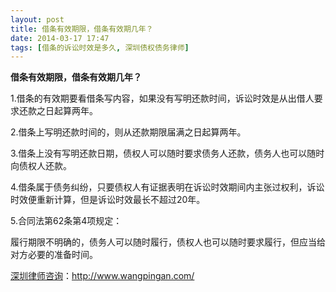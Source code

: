 ```yaml
---
layout: post
title: 借条有效期限，借条有效期几年？
date: 2014-03-17 17:47
tags: [借条的诉讼时效是多久, 深圳债权债务律师]
---
```

<strong>借条有效期限，借条有效期几年？</strong>

1.借条的有效期要看借条写内容，如果没有写明还款时间，诉讼时效是从出借人要求还款之日起算两年。

2.借条上写明还款时间的，则从还款期限届满之日起算两年。

3.借条上没有写明还款日期，债权人可以随时要求债务人还款，债务人也可以随时向债权人还款。

4.借条属于债务纠纷，只要债权人有证据表明在诉讼时效期间内主张过权利，诉讼时效便重新计算，但是诉讼时效最长不超过20年。

5.合同法第62条第4项规定：

履行期限不明确的，债务人可以随时履行，债权人也可以随时要求履行，但应当给对方必要的准备时间。



<a href="http://www.wangpingan.com/">深圳律师咨询</a>：<a href="http://www.wangpingan.com/">http://www.wangpingan.com/</a>

